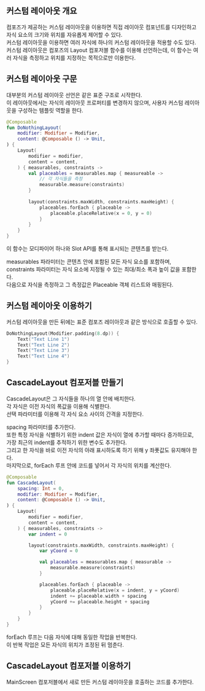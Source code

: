 ## 커스텀 레이아웃 개요

컴포즈가 제공하는 커스텀 레이아웃을 이용하면 직접 레이아웃 컴포넌트를 디자인하고 자식 요소의 크기와 위치를 자유롭게 제어할 수 있다.  
커스텀 레이아웃을 이용하면 여러 자식에 하나의 커스텀 레이아웃을 적용할 수도 있다.  
커스텀 레이아웃은 컴포즈의 Layout 컴포저블 함수를 이용해 선언하는데, 이 함수는 여러 자식을 측정하고 위치를 지정하는 목적으로만 이용한다.

## 커스텀 레이아웃 구문

대부분의 커스텀 레이아웃 선언은 같은 표준 구조로 시작한다.  
이 레이아웃에서는 자식의 레이아웃 프로퍼티를 변경하지 않으며, 사용자 커스텀 레이아웃을 구성하는 템플릿 역할을 한다.

```kotlin
@Composable
fun DoNothingLayout(
    modifier: Modifier = Modifier,
    content: @Composable () -> Unit,
) {
    Layout(
        modifier = modifier,
        content = content,
    ) { measurables, constraints ->
        val placeables = measurables.map { measureable ->
            // 각 자식들을 측정
            measurable.measure(constraints)
        }
        
        layout(constraints.maxWidth, constraints.maxHeight) {
            placeables.forEach { placeable ->
                placeable.placeRelative(x = 0, y = 0)
            }
        }
    }
}
```

이 함수는 모디파이어 하나와 Slot API를 통해 표시되는 콘텐츠를 받는다.  

measurables 파라미터는 콘텐츠 안에 포함된 모든 자식 요소를 포함하며, constraints 파라미터는 자식 요소에 지정될 수 있는 최대/최소 폭과 높이 값을 포함한다.  
다음으로 자식을 측정하고 그 측정값은 Placeable 객체 리스트와 매핑된다.

## 커스텀 레이아웃 이용하기

커스텀 레이아웃을 만든 뒤에는 표준 컴포즈 레이아웃과 같은 방식으로 호출할 수 있다.

```kotlin
DoNothingLayout(Modifier.padding(8.dp)) {
    Text("Text Line 1")
    Text("Text Line 2")
    Text("Text Line 3")
    Text("Text Line 4")
}
```

## CascadeLayout 컴포저블 만들기

CascadeLayout은 그 자식들을 하나의 열 안에 배치한다.  
각 자식은 이전 자식의 폭값을 이용해 식별한다.  
선택 파라미터를 이용해 각 자식 요소 사이의 간격을 지정한다.

spacing 파라미터를 추가한다.  
또한 특정 자식을 식별하기 위한 indent 값은 자식이 열에 추가할 때마다 증가하므로, 가장 최근의 indent를 추적하기 위한 변수도 추가한다.  
그리고 한 자식을 바로 이전 자식의 아래 표시하도록 하기 위해 y 좌푯값도 유지해야 한다.  
마지막으로, forEach 루프 안에 코드를 넣어서 각 자식의 위치를 계산한다.

```kotlin
@Composable
fun CascadeLayout(
    spacing: Int = 0,
    modifier: Modifier = Modifier,
    content: @Composable () -> Unit,
) {
    Layout(
        modifier = modifier,
        content = content,
    ) { measurables, constraints ->
        var indent = 0

        layout(constraints.maxWidth, constraints.maxHeight) {
            var yCoord = 0

            val placeables = measurables.map { measurable ->
                measurable.measure(constraints)
            }

            placeables.forEach { placeable ->
                placeable.placeRelative(x = indent, y = yCoord)
                indent += placeable.width + spacing
                yCoord += placeable.height + spacing
            }
        }
    }
}
```

forEach 루프는 다음 자식에 대해 동일한 작업을 반복한다.  
이 반복 작업은 모든 자식의 위치가 조정된 뒤 멈춘다.

## CascadeLayout 컴포저블 이용하기

MainScreen 컴포저블에서 새로 만든 커스텀 레이아웃을 호출하는 코드를 추가한다.

```kotlin

```
